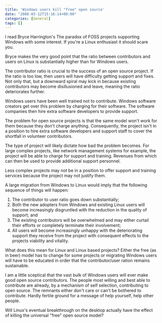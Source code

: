 ```yaml
---
title: 'Windows users kill "free" open source'
date: "2008-03-12T15:16:14+00:00"
categories: [General]
tags: []
---
```


I read Bryce Harrington's The paradox of FOSS projects supporting Windows with some interest. If you're a Linux enthusiast it should scare you.

Bryce makes the very good point that the ratio between contributors and users on Linux is substantially higher than for Windows users.

The contributor ratio is crucial to the success of an open source project. If the ratio is too low, then users will have difficulty getting support and fixes. Not only that, but a downward spiral may kick in because existing contributors may become disillusioned and leave, meaning the ratio deteriorates further.

Windows users have been well trained not to contribute. Windows software creators get over this problem by charging for their software. The software companies then hire extra software developers to provide support.

The problem for open source projects is that the same model won't work for them because they don't charge anything. Consequently, the project isn't in a position to hire extra software developers and support staff to cover the shortfall in volunteer contributors.

The type of project will likely dictate how bad the problem becomes. For large complex projects, like network management systems for example, the project will be able to charge for support and training. Revenues from which can then be used to provide additional support personnel.

Less complex projects may not be in a position to offer support and training services because the project may not justify them.

A large migration from Windows to Linux would imply that the following sequence of things will happen:
<ol>
	<li>The contributor to user ratio goes down substantially;</li>
	<li>Both the new adopters from Windows and existing Linux users will become increasingly disgruntled with the reduction in the quality of support; and</li>
	<li>The existing contributors will be overwhelmed and may either curtail their efforts or completely terminate their involvement;</li>
	<li>All users will become increasingly unhappy with the deteriorating support they receive from the project with consequent effects to the projects viability and vitality.</li>
</ol>
What does this mean for Linux and Linux based projects? Either the free (as in beer) model has to change for some projects or migrating Windows users will have to be educated in order that the contributor/user ration remains sustainable.

I am a little sceptical that the vast bulk of Windows users will ever make good open source contributors. The people most willing and best able to contribute are already, by a mechanism of self selection, contributing to open source. The remnants either don't care or can't be bothered to contribute. Hardly fertile ground for a message of help yourself, help other people.

Will Linux's eventual breakthrough on the desktop actually have the effect of killing the universal "free" open source model?
